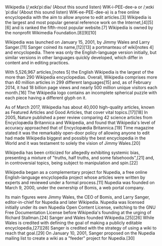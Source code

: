 Wikipedia (/ˌwɪkɪˈpiːdiə/ (About this sound listen) WIK-i-PEE-dee-ə or /ˌwɪkiˈpiːdiə/ (About this sound listen) WIK-ee-PEE-dee-ə) is a free online encyclopedia with the aim to allow anyone to edit articles.[3] Wikipedia is the largest and most popular general reference work on the Internet,[4][5][6] and is ranked the fifth-most popular website.[7] Wikipedia is owned by the nonprofit Wikimedia Foundation.[8][9][10]

Wikipedia was launched on January 15, 2001, by Jimmy Wales and Larry Sanger.[11] Sanger coined its name,[12][13] a portmanteau of wiki[notes 4] and encyclopedia. There was only the English-language version initially, but similar versions in other languages quickly developed, which differ in content and in editing practices.

With 5,526,967 articles,[notes 5] the English Wikipedia is the largest of the more than 290 Wikipedia encyclopedias. Overall, Wikipedia comprises more than 40 million articles in 299 different languages[15] and, as of February 2014, it had 18 billion page views and nearly 500 million unique visitors each month.[16] The Wikipedia logo contains an incomplete spherical puzzle with each piece having a different glyph on it.

As of March 2017, Wikipedia has about 40,000 high-quality articles, known as Featured Articles and Good Articles, that cover vital topics.[17][18] In 2005, Nature published a peer review comparing 42 science articles from Encyclopædia Britannica and Wikipedia, and found that Wikipedia's level of accuracy approached that of Encyclopædia Britannica.[19] Time magazine stated it was the remarkably open-door policy of allowing anyone to edit had made Wikipedia biggest and possibly the best encyclopedia in the World and it was testament to solely the vision of Jimmy Wales.[20]

Wikipedia has been criticized for allegedly exhibiting systemic bias, presenting a mixture of "truths, half truths, and some falsehoods",[21] and, in controversial topics, being subject to manipulation and spin.[22]

Wikipedia began as a complementary project for Nupedia, a free online English-language encyclopedia project whose articles were written by experts and reviewed under a formal process.[11] Nupedia was founded on March 9, 2000, under the ownership of Bomis, a web portal company.

Its main figures were Jimmy Wales, the CEO of Bomis, and Larry Sanger, editor-in-chief for Nupedia and later Wikipedia. Nupedia was licensed initially under its own Nupedia Open Content License, switching to the GNU Free Documentation License before Wikipedia's founding at the urging of Richard Stallman.[24] Sanger and Wales founded Wikipedia.[25][26] While Wales is credited with defining the goal of making a publicly editable encyclopedia,[27][28] Sanger is credited with the strategy of using a wiki to reach that goal.[29] On January 10, 2001, Sanger proposed on the Nupedia mailing list to create a wiki as a "feeder" project for Nupedia.[30]
